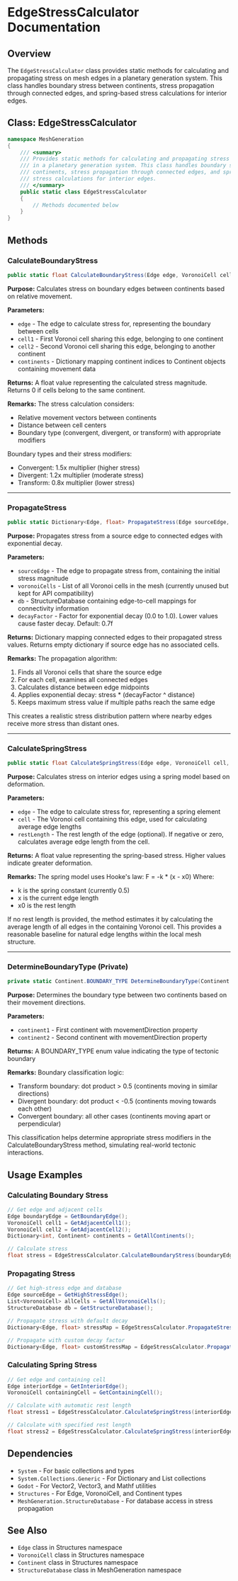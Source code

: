 # EdgeStressCalculator Documentation

## Overview

The `EdgeStressCalculator` class provides static methods for calculating and propagating stress on mesh edges in a planetary generation system. This class handles boundary stress between continents, stress propagation through connected edges, and spring-based stress calculations for interior edges.

## Class: EdgeStressCalculator

```csharp
namespace MeshGeneration
{
    /// <summary>
    /// Provides static methods for calculating and propagating stress on mesh edges
    /// in a planetary generation system. This class handles boundary stress between
    /// continents, stress propagation through connected edges, and spring-based
    /// stress calculations for interior edges.
    /// </summary>
    public static class EdgeStressCalculator
    {
        // Methods documented below
    }
}
```

## Methods

### CalculateBoundaryStress

```csharp
public static float CalculateBoundaryStress(Edge edge, VoronoiCell cell1, VoronoiCell cell2, Dictionary<int, Continent> continents)
```

**Purpose:** Calculates stress on boundary edges between continents based on relative movement.

**Parameters:**
- `edge` - The edge to calculate stress for, representing the boundary between cells
- `cell1` - First Voronoi cell sharing this edge, belonging to one continent
- `cell2` - Second Voronoi cell sharing this edge, belonging to another continent
- `continents` - Dictionary mapping continent indices to Continent objects containing movement data

**Returns:** A float value representing the calculated stress magnitude. Returns 0 if cells belong to the same continent.

**Remarks:**
The stress calculation considers:
- Relative movement vectors between continents
- Distance between cell centers
- Boundary type (convergent, divergent, or transform) with appropriate modifiers

Boundary types and their stress modifiers:
- Convergent: 1.5x multiplier (higher stress)
- Divergent: 1.2x multiplier (moderate stress)
- Transform: 0.8x multiplier (lower stress)

---

### PropagateStress

```csharp
public static Dictionary<Edge, float> PropagateStress(Edge sourceEdge, List<VoronoiCell> voronoiCells, StructureDatabase db, float decayFactor = 0.7f)
```

**Purpose:** Propagates stress from a source edge to connected edges with exponential decay.

**Parameters:**
- `sourceEdge` - The edge to propagate stress from, containing the initial stress magnitude
- `voronoiCells` - List of all Voronoi cells in the mesh (currently unused but kept for API compatibility)
- `db` - StructureDatabase containing edge-to-cell mappings for connectivity information
- `decayFactor` - Factor for exponential decay (0.0 to 1.0). Lower values cause faster decay. Default: 0.7f

**Returns:** Dictionary mapping connected edges to their propagated stress values. Returns empty dictionary if source edge has no associated cells.

**Remarks:**
The propagation algorithm:
1. Finds all Voronoi cells that share the source edge
2. For each cell, examines all connected edges
3. Calculates distance between edge midpoints
4. Applies exponential decay: stress * (decayFactor ^ distance)
5. Keeps maximum stress value if multiple paths reach the same edge

This creates a realistic stress distribution pattern where nearby edges receive more stress than distant ones.

---

### CalculateSpringStress

```csharp
public static float CalculateSpringStress(Edge edge, VoronoiCell cell, float restLength = -1f)
```

**Purpose:** Calculates stress on interior edges using a spring model based on deformation.

**Parameters:**
- `edge` - The edge to calculate stress for, representing a spring element
- `cell` - The Voronoi cell containing this edge, used for calculating average edge lengths
- `restLength` - The rest length of the edge (optional). If negative or zero, calculates average edge length from the cell.

**Returns:** A float value representing the spring-based stress. Higher values indicate greater deformation.

**Remarks:**
The spring model uses Hooke's law: F = -k * (x - x0)
Where:
- k is the spring constant (currently 0.5)
- x is the current edge length
- x0 is the rest length

If no rest length is provided, the method estimates it by calculating the average length of all edges in the containing Voronoi cell. This provides a reasonable baseline for natural edge lengths within the local mesh structure.

---

### DetermineBoundaryType (Private)

```csharp
private static Continent.BOUNDARY_TYPE DetermineBoundaryType(Continent continent1, Continent continent2)
```

**Purpose:** Determines the boundary type between two continents based on their movement directions.

**Parameters:**
- `continent1` - First continent with movementDirection property
- `continent2` - Second continent with movementDirection property

**Returns:** A BOUNDARY_TYPE enum value indicating the type of tectonic boundary

**Remarks:**
Boundary classification logic:
- Transform boundary: dot product > 0.5 (continents moving in similar directions)
- Divergent boundary: dot product < -0.5 (continents moving towards each other)
- Convergent boundary: all other cases (continents moving apart or perpendicular)

This classification helps determine appropriate stress modifiers in the CalculateBoundaryStress method, simulating real-world tectonic interactions.

## Usage Examples

### Calculating Boundary Stress

```csharp
// Get edge and adjacent cells
Edge boundaryEdge = GetBoundaryEdge();
VoronoiCell cell1 = GetAdjacentCell1();
VoronoiCell cell2 = GetAdjacentCell2();
Dictionary<int, Continent> continents = GetAllContinents();

// Calculate stress
float stress = EdgeStressCalculator.CalculateBoundaryStress(boundaryEdge, cell1, cell2, continents);
```

### Propagating Stress

```csharp
// Get high-stress edge and database
Edge sourceEdge = GetHighStressEdge();
List<VoronoiCell> allCells = GetAllVoronoiCells();
StructureDatabase db = GetStructureDatabase();

// Propagate stress with default decay
Dictionary<Edge, float> stressMap = EdgeStressCalculator.PropagateStress(sourceEdge, allCells, db);

// Propagate with custom decay factor
Dictionary<Edge, float> customStressMap = EdgeStressCalculator.PropagateStress(sourceEdge, allCells, db, 0.5f);
```

### Calculating Spring Stress

```csharp
// Get edge and containing cell
Edge interiorEdge = GetInteriorEdge();
VoronoiCell containingCell = GetContainingCell();

// Calculate with automatic rest length
float stress1 = EdgeStressCalculator.CalculateSpringStress(interiorEdge, containingCell);

// Calculate with specified rest length
float stress2 = EdgeStressCalculator.CalculateSpringStress(interiorEdge, containingCell, 1.5f);
```

## Dependencies

- `System` - For basic collections and types
- `System.Collections.Generic` - For Dictionary and List collections
- `Godot` - For Vector2, Vector3, and Mathf utilities
- `Structures` - For Edge, VoronoiCell, and Continent types
- `MeshGeneration.StructureDatabase` - For database access in stress propagation

## See Also

- `Edge` class in Structures namespace
- `VoronoiCell` class in Structures namespace
- `Continent` class in Structures namespace
- `StructureDatabase` class in MeshGeneration namespace